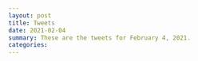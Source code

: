 ```yaml
---
layout: post
title: Tweets
date: 2021-02-04
summary: These are the tweets for February 4, 2021.
categories:
---
```


